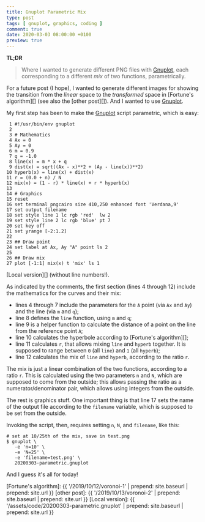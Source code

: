 ```yaml
---
title: Gnuplot Parametric Mix
type: post
tags: [ gnuplot, graphics, coding ]
comment: true
date: 2020-03-03 08:00:00 +0100
preview: true
---
```


**TL;DR**

> Where I wanted to generate different PNG files with [Gnuplot][], each
> corresponding to a different *mix* of two functions, parametrically.

For a future post (I hope), I wanted to generate different images for
showing the transition from the *linear* space to the *transformed*
space in [Fortune's algorithm][] (see also the [other post][]). And I
wanted to use [Gnuplot][].

My first step has been to make the [Gnuplot][] script parametric, which
is easy:

```
 1 #!/usr/bin/env gnuplot
 2
 3 # Mathematics
 4 Ax = 0
 5 Ay = 0
 6 m = 0.9
 7 q = -1.0
 8 line(x) = m * x + q
 9 dist(x) = sqrt((Ax - x)**2 + (Ay - line(x))**2)
10 hyperb(x) = line(x) + dist(x)
11 r = (0.0 + n) / N
12 mix(x) = (1 - r) * line(x) + r * hyperb(x)
13
14 # Graphics
15 reset
16 set terminal pngcairo size 410,250 enhanced font 'Verdana,9'
17 set output filename
18 set style line 1 lc rgb 'red'  lw 2
19 set style line 2 lc rgb 'blue' pt 7
20 set key off
21 set yrange [-2:1.2]
22
23 ## Draw point
24 set label at Ax, Ay "A" point ls 2
25
26 ## Draw mix
27 plot [-1:1] mix(x) t 'mix' ls 1
```

[Local version][] (without line numbers!).

As indicated by the comments, the first section (lines 4 through 12)
include the mathematics for the curves and their mix:

- lines 4 through 7 include the parameters for the `A` point (via `Ax`
  and `Ay`) and the line (via `m` and `q`);
- line 8 defines the `line` function, using `m` and `q`;
- line 9 is a helper function to calculate the distance of a point on
  the line from the reference point `A`;
- line 10 calculates the hyperbole according to [Fortune's algorithm][];
- line 11 calculates `r`, that allows mixing `line` and `hyperb`
  together. It is supposed to range between `0` (all `line`) and `1`
  (all `hyperb`);
- line 12 calculates the mix of `line` and `hyperb`, according to the
  ratio `r`.

The mix is just a linear combination of the two functions, according to
a ratio `r`. This is calculated using the two parameters `n` and `N`,
which are supposed to come from the outside; this allows passing the
ratio as a numerator/denominator pair, which allows using integers from
the outside.

The rest is graphics stuff. One important thing is that line 17 sets the
name of the output file according to the `filename` variable, which is
supposed to be set from the outside.

Invoking the script, then, requires setting `n`, `N`, and `filename`,
like this:

```
# set at 10/25th of the mix, save in test.png
$ gnuplot \
   -e 'n=10' \
   -e 'N=25' \
   -e 'filename=test.png' \
   20200303-parametric.gnuplot
```

And I guess it's all for today!


[Gnuplot]: http://gnuplot.info/
[Fortune's algorithm]: {{ '/2019/10/12/voronoi-1' | prepend: site.baseurl | prepend: site.url }}
[other post]: {{ '/2019/10/13/voronoi-2' | prepend: site.baseurl | prepend: site.url }}
[Local version]: {{ '/assets/code/20200303-parametric.gnuplot' | prepend: site.baseurl | prepend: site.url }}
